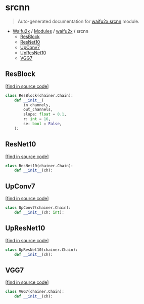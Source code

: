 # srcnn

> Auto-generated documentation for [waifu2x.srcnn](../../waifu2x/srcnn.py) module.

- [Waifu2x](../README.md#waifu2x-index) / [Modules](../README.md#waifu2x-modules) / [waifu2x](index.md#waifu2x) / srcnn
    - [ResBlock](#resblock)
    - [ResNet10](#resnet10)
    - [UpConv7](#upconv7)
    - [UpResNet10](#upresnet10)
    - [VGG7](#vgg7)

## ResBlock

[[find in source code]](../../waifu2x/srcnn.py#L62)

```python
class ResBlock(chainer.Chain):
    def __init__(
        in_channels,
        out_channels,
        slope: float = 0.1,
        r: int = 16,
        se: bool = False,
    ):
```

## ResNet10

[[find in source code]](../../waifu2x/srcnn.py#L98)

```python
class ResNet10(chainer.Chain):
    def __init__(ch):
```

## UpConv7

[[find in source code]](../../waifu2x/srcnn.py#L35)

```python
class UpConv7(chainer.Chain):
    def __init__(ch: int):
```

## UpResNet10

[[find in source code]](../../waifu2x/srcnn.py#L128)

```python
class UpResNet10(chainer.Chain):
    def __init__(ch):
```

## VGG7

[[find in source code]](../../waifu2x/srcnn.py#L8)

```python
class VGG7(chainer.Chain):
    def __init__(ch):
```
